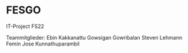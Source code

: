 # FESGO
IT-Project FS22

Teammitglieder: 
Ebin Kakkanattu
Gowsigan Gowribalan
Steven Lehmann
Femin Jose Kunnathuparambil
